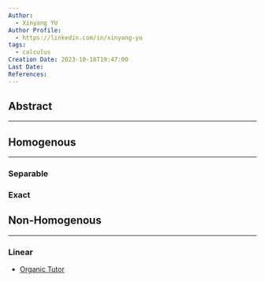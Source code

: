 ```yaml
---
Author:
  - Xinyang YU
Author Profile:
  - https://linkedin.com/in/xinyang-yu
tags:
  - calculus
Creation Date: 2023-10-18T19:47:00
Last Date: 
References:
---
```

## Abstract
---


## Homogenous 
---
### Separable
### Exact


## Non-Homogenous 
---
### Linear
- [Organic Tutor](https://youtu.be/gd1FYn86P0c?si=DJCXOapsgFmX7RUa)